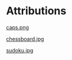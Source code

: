 # Attributions

[caps.png](https://commons.wikimedia.org/wiki/File:Collection_beer_caps_02-12.png)

[chessboard.jpg](https://pxhere.com/en/photo/1009950)

[sudoku.jpg](https://stackoverflow.com/questions/63954772/perspective-transform-in-opencv-python/63961448)
